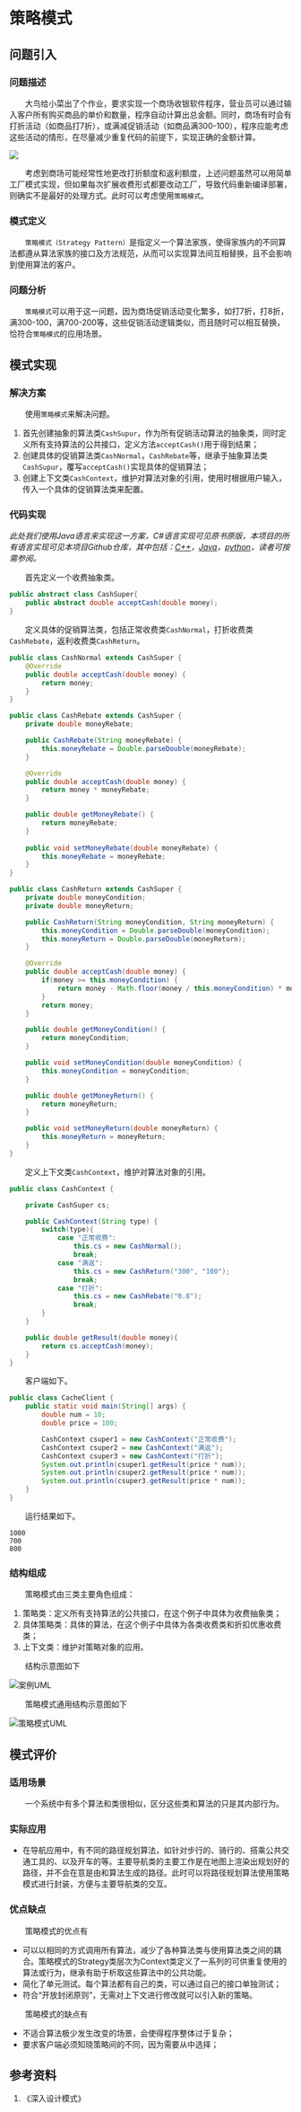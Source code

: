 # 策略模式

## 问题引入

### 问题描述

&emsp;&emsp;大鸟给小菜出了个作业，要求实现一个商场收银软件程序，营业员可以通过输入客户所有购买商品的单价和数量，程序自动计算出总金额。同时，商场有时会有打折活动（如商品打7折），或满减促销活动（如商品满300-100），程序应能考虑这些活动的情形，在尽量减少重复代码的前提下，实现正确的金额计算。

![](img/strategy/example.png)

&emsp;&emsp;考虑到商场可能经常性地更改打折额度和返利额度，上述问题虽然可以用简单工厂模式实现，但如果每次扩展收费形式都要改动工厂，导致代码重新编译部署，则确实不是最好的处理方式。此时可以考虑使用`策略模式`。

### 模式定义

&emsp;&emsp;`策略模式（Strategy Pattern）`是指定义一个算法家族，使得家族内的不同算法都遵从算法家族的接口及方法规范，从而可以实现算法间互相替换，且不会影响到使用算法的客户。

### 问题分析

&emsp;&emsp;`策略模式`可以用于这一问题，因为商场促销活动变化繁多，如打7折，打8折，满300-100，满700-200等，这些促销活动逻辑类似，而且随时可以相互替换，恰符合`策略模式`的应用场景。

## 模式实现

### 解决方案

&emsp;&emsp;使用`策略模式`来解决问题。
1. 首先创建抽象的算法类`CashSupur`，作为所有促销活动算法的抽象类，同时定义所有支持算法的公共接口，定义方法`acceptCash()`用于得到结果；
2. 创建具体的促销算法类`CashNormal`，`CashRebate`等，继承于抽象算法类`CashSupur`，覆写`acceptCash()`实现具体的促销算法；
3. 创建上下文类`CashContext`，维护对算法对象的引用，使用时根据用户输入，传入一个具体的促销算法类来配置。

### 代码实现

*此处我们使用Java语言来实现这一方案，C#语言实现可见原书原版，本项目的所有语言实现可见本项目Github仓库，其中包括：[C++](https://github.com/datawhalechina/sweetalk-design-pattern/tree/main/src/design_patterns/cpp/strategy/)，[Java](https://github.com/datawhalechina/sweetalk-design-pattern/tree/main/src/design_patterns/java/strategy/)，[python](https://github.com/datawhalechina/sweetalk-design-pattern/tree/main/src/design_patterns/python/strategy/Strategy.py)，读者可按需参阅。*

&emsp;&emsp;首先定义一个收费抽象类。

```Java
public abstract class CashSuper{
    public abstract double acceptCash(double money);
}
```

&emsp;&emsp;定义具体的促销算法类，包括正常收费类`CashNormal`，打折收费类`CashRebate`，返利收费类`CashReturn`。

```Java
public class CashNormal extends CashSuper {
    @Override
    public double acceptCash(double money) {
        return money;
    }
}

public class CashRebate extends CashSuper {
    private double moneyRebate;

    public CashRebate(String moneyRebate) {
        this.moneyRebate = Double.parseDouble(moneyRebate);
    }

    @Override
    public double acceptCash(double money) {
        return money * moneyRebate;
    }

    public double getMoneyRebate() {
        return moneyRebate;
    }
  
    public void setMoneyRebate(double moneyRebate) {
        this.moneyRebate = moneyRebate;
    }
}

public class CashReturn extends CashSuper {
    private double moneyCondition;
    private double moneyReturn;

    public CashReturn(String moneyCondition, String moneyReturn) {
        this.moneyCondition = Double.parseDouble(moneyCondition);
        this.moneyReturn = Double.parseDouble(moneyReturn);
    }

    @Override
    public double acceptCash(double money) {
        if(money >= this.moneyCondition) {
            return money - Math.floor(money / this.moneyCondition) * moneyReturn;
        }
        return money;
    }

    public double getMoneyCondition() {
        return moneyCondition;
    }

    public void setMoneyCondition(double moneyCondition) {
        this.moneyCondition = moneyCondition;
    }

    public double getMoneyReturn() {
        return moneyReturn;
    }

    public void setMoneyReturn(double moneyReturn) {
        this.moneyReturn = moneyReturn;
    }
}
```

&emsp;&emsp;定义上下文类`CashContext`，维护对算法对象的引用。

```Java
public class CashContext {

    private CashSuper cs;

    public CashContext(String type) {
        switch(type){
            case "正常收费":
                this.cs = new CashNormal();
                break;
            case "满返":
                this.cs = new CashReturn("300", "100");
                break;
            case "打折":
                this.cs = new CashRebate("0.8");
                break;
        }
    }

    public double getResult(double money){
        return cs.acceptCash(money);
    }
}
```

&emsp;&emsp;客户端如下。

```Java
public class CacheClient {
    public static void main(String[] args) {
        double num = 10;
        double price = 100;

        CashContext csuper1 = new CashContext("正常收费");
        CashContext csuper2 = new CashContext("满返");
        CashContext csuper3 = new CashContext("打折");
        System.out.println(csuper1.getResult(price * num));
        System.out.println(csuper2.getResult(price * num));
        System.out.println(csuper3.getResult(price * num));
    }
}
```

&emsp;&emsp;运行结果如下。
```
1000
700
800
```

### 结构组成

&emsp;&emsp;策略模式由三类主要角色组成：
 1. 策略类：定义所有支持算法的公共接口，在这个例子中具体为收费抽象类；
 2. 具体策略类：具体的算法，在这个例子中具体为各类收费类和折扣优惠收费类；
 3. 上下文类：维护对策略对象的应用。

&emsp;&emsp;结构示意图如下

![案例UML](img/strategy/CashUML.png)

&emsp;&emsp;策略模式通用结构示意图如下

![策略模式UML](img/strategy/StrategyUML.png)

## 模式评价

### 适用场景

&emsp;&emsp;一个系统中有多个算法和类很相似，区分这些类和算法的只是其内部行为。

### 实际应用

* 在导航应用中，有不同的路径规划算法，如针对步行的、骑行的、搭乘公共交通工具的、以及开车的等。主要导航类的主要工作是在地图上渲染出规划好的路径，并不会在意是由和算法生成的路径。此时可以将路径规划算法使用策略模式进行封装，方便与主要导航类的交互。

### 优点缺点

&emsp;&emsp;策略模式的优点有

* 可以以相同的方式调用所有算法，减少了各种算法类与使用算法类之间的耦合。策略模式的Strategy类层次为Context类定义了一系列的可供重复使用的算法或行为，继承有助于析取这些算法中的公共功能。
* 简化了单元测试。每个算法都有自己的类，可以通过自己的接口单独测试；
* 符合“开放封闭原则”，无需对上下文进行修改就可以引入新的策略。

&emsp;&emsp;策略模式的缺点有

* 不适合算法极少发生改变的场景，会使得程序整体过于复杂；
* 要求客户端必须知晓策略间的不同，因为需要从中选择；


## 参考资料
1. 《深入设计模式》